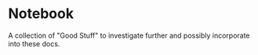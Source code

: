 # Notebook

A collection of "Good Stuff" to investigate further and possibly incorporate into these docs.

